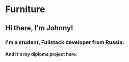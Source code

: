 # Furniture
## Hi there, I'm Johnny! 
### I'm a student, Fullstack developer from Russia.
#### And It's my diploma project here.
